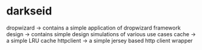 # darkseid

dropwizard -> contains a simple application of dropwizard framework
design -> contains simple design simulations of various use cases
cache -> a simple LRU cache
httpclient -> a simple jersey based http client wrapper
